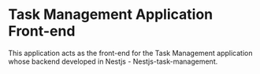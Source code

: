 # Task Management Application Front-end

This application acts as the front-end for the Task Management application whose backend developed in Nestjs - Nestjs-task-management.
